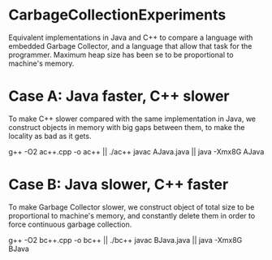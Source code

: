 # CarbageCollectionExperiments

Equivalent implementations in Java and C++ to compare a language with embedded Garbage Collector, and a language that allow that task for the programmer. 
Maximum heap size has been se to be proportional to machine's memory. 

# Case A: Java faster, C++ slower
To make C++ slower compared with the same implementation in Java, we construct objects in memory with big gaps between them, to make the locality as bad as it gets. 

g++ -O2 ac++.cpp -o ac++ || ./ac++
javac AJava.java || java -Xmx8G AJava 

# Case B: Java slower, C++ faster
To make Garbage Collector slower, we construct object of total size to be proportional to machine's memory, and constantly delete them in order to force continuous garbage collection. 

g++ -O2 bc++.cpp -o bc++ || ./bc++
javac BJava.java || java -Xmx8G BJava


